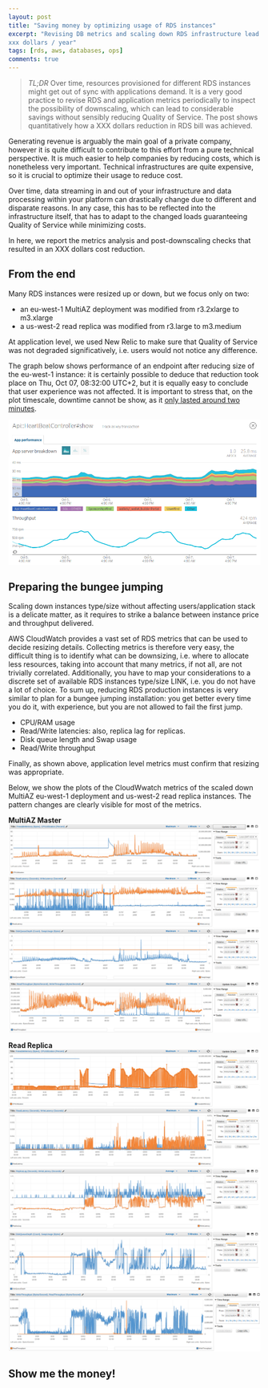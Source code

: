 ```yaml
---
layout: post
title: "Saving money by optimizing usage of RDS instances"
excerpt: "Revising DB metrics and scaling down RDS infrastructure lead to saving
xxx dollars / year"
tags: [rds, aws, databases, ops]
comments: true
---
```


> *TL;DR* Over time, resources provisioned for different RDS instances might get
out of sync with applications demand. It is a very good practice to revise RDS and
application metrics periodically to inspect the possibility of downscaling,
which can lead to considerable savings without sensibly reducing Quality of
Service. The post shows quantitatively how a XXX dollars reduction in RDS bill
was achieved.

Generating revenue is arguably the main goal of a private company, however it is
quite difficult to contribute to this effort from a pure technical perspective.
It is much easier to help companies by reducing costs, which is nonetheless very
important. Technical infrastructures are quite expensive, so it is crucial to
optimize their usage to reduce cost.

Over time, data streaming in and out of your infrastructure and data processing 
within your platform can drastically change due to different and disparate
reasons. In any case, this has to be reflected into the infrastructure itself,
that has to adapt to the changed loads guaranteeing Quality of Service while
minimizing costs.

In here, we report the metrics analysis and post-downscaling checks that resulted in an
XXX dollars cost reduction.

## From the end

Many RDS instances were resized up or down, but we focus only on two:
- an eu-west-1 MultiAZ deployment was modified from r3.2xlarge to m3.xlarge
- a us-west-2 read replica was modified from r3.large to m3.medium

At application level, we used New Relic to make sure that Quality of Service 
was not degraded significatively, i.e. users would not notice any difference.

The graph below shows performance of an endpoint after reducing
size of the eu-west-1 instance: it is certainly possible to deduce that 
reduction took place on Thu, Oct 07, 08:32:00 UTC+2, but it is equally easy to
conclude that user experience was not affected. It is important to stress
that, on the plot timescale, downtime cannot be show, as it <a
href="http://giuppo.github.io/aws-rds-production-downtime/">only lasted around two
minutes</a>.

<img src="/images/elastico_new_relic.png">

## Preparing the bungee jumping

Scaling down instances type/size without affecting users/application stack is a
delicate matter, as it requires to strike a balance between instance price and
throughput delivered.

AWS CloudWatch provides a vast set of RDS metrics that can be used to decide
resizing details. Collecting metrics is therefore very easy, the difficult thing
is to identify what can be downsizing, i.e. where to allocate less resources,
taking into account that many metrics, if not all, are not trivially correlated.
Additionally, you have to map your considerations to a discrete set of available RDS
instances type/size LINK, i.e. you do not have a lot of choice.
To sum up, reducing RDS production instances is very similar to plan for a
bungee jumping installation: you get better every time you do it, with
experience, but you are not allowed to fail the first jump.


- CPU/RAM usage
- Read/Write latencies: also, replica lag for replicas.
- Disk queue length and Swap usage
- Read/Write throughput

Finally, as shown above, application level metrics must confirm that resizing
was appropriate.
 
Below, we show the plots of the CloudWwatch metrics of the scaled down MultiAZ
eu-west-1 deployment and us-west-2 read replica instances. The pattern changes
are clearly visible for most of the metrics.

**MultiAZ Master**
<img src="/images/elastico_cpu.png">
<img src="/images/elastico_latency.png">
<img src="/images/elastico_disk.png">
<img src="/images/elastico_throughput.png">

**Read Replica**
<img src="/images/read_strike_cpu.png">
<img src="/images/read_strike_latency.png">
<img src="/images/read_strike_lag.png">
<img src="/images/read_strike_swap.png">
<img src="/images/read_strike_throughput.png">

## Show me the money!
